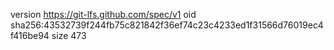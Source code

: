 version https://git-lfs.github.com/spec/v1
oid sha256:43532739f244fb75c821842f36ef74c23c4233ed1f31566d76019ec4f416be94
size 473
